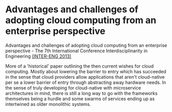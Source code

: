 # Advantages and challenges of adopting cloud computing from an enterprise perspective
Advantages and challenges of adopting cloud computing from an enterprise perspective - The 7th International Conference Interdisciplinarity in Engineering [(INTER-ENG 2013)](https://www.researchgate.net/publication/275539197_Advantages_and_Challenges_of_Adopting_Cloud_Computing_from_an_Enterprise_Perspective)

More of a 'historical' paper outlining the then current wishes for cloud computing. Mostly about lowering the barrier to entry which has succeeded in the sense that cloud providers allow applications that aren't cloud-native per se a lower barrier of entry through abstracting away hardware needs. In the sense of truly developing for cloud-native with microservice architectures in mind, there is still a long way to go with the frameworks themselves being a hurdle and some swarms of services ending up as intertwined as older monolithic systems. 
